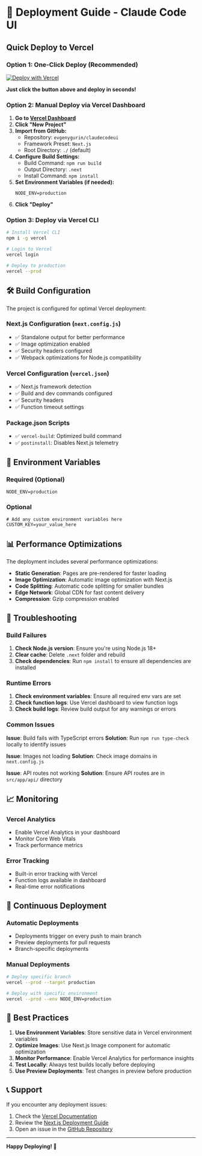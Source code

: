 # 🚀 Deployment Guide - Claude Code UI

## Quick Deploy to Vercel

### Option 1: One-Click Deploy (Recommended)

[![Deploy with Vercel](https://vercel.com/button)](https://vercel.com/new/clone?repository-url=https://github.com/evgenygurin/claudecodeui&project-name=claude-code-ui&repository-name=claudecodeui)

**Just click the button above and deploy in seconds!**

### Option 2: Manual Deploy via Vercel Dashboard

1. **Go to [Vercel Dashboard](https://vercel.com/dashboard)**
2. **Click "New Project"**
3. **Import from GitHub:**
   - Repository: `evgenygurin/claudecodeui`
   - Framework Preset: `Next.js`
   - Root Directory: `./` (default)
4. **Configure Build Settings:**
   - Build Command: `npm run build`
   - Output Directory: `.next`
   - Install Command: `npm install`
5. **Set Environment Variables (if needed):**
   ```
   NODE_ENV=production
   ```
6. **Click "Deploy"**

### Option 3: Deploy via Vercel CLI

```bash
# Install Vercel CLI
npm i -g vercel

# Login to Vercel
vercel login

# Deploy to production
vercel --prod
```

## 🛠️ Build Configuration

The project is configured for optimal Vercel deployment:

### Next.js Configuration (`next.config.js`)

- ✅ Standalone output for better performance
- ✅ Image optimization enabled
- ✅ Security headers configured
- ✅ Webpack optimizations for Node.js compatibility

### Vercel Configuration (`vercel.json`)

- ✅ Next.js framework detection
- ✅ Build and dev commands configured
- ✅ Security headers
- ✅ Function timeout settings

### Package.json Scripts

- ✅ `vercel-build`: Optimized build command
- ✅ `postinstall`: Disables Next.js telemetry

## 🔧 Environment Variables

### Required (Optional)

```env
NODE_ENV=production
```

### Optional

```env
# Add any custom environment variables here
CUSTOM_KEY=your_value_here
```

## 📊 Performance Optimizations

The deployment includes several performance optimizations:

- **Static Generation**: Pages are pre-rendered for faster loading
- **Image Optimization**: Automatic image optimization with Next.js
- **Code Splitting**: Automatic code splitting for smaller bundles
- **Edge Network**: Global CDN for fast content delivery
- **Compression**: Gzip compression enabled

## 🚨 Troubleshooting

### Build Failures

1. **Check Node.js version**: Ensure you're using Node.js 18+
2. **Clear cache**: Delete `.next` folder and rebuild
3. **Check dependencies**: Run `npm install` to ensure all dependencies are installed

### Runtime Errors

1. **Check environment variables**: Ensure all required env vars are set
2. **Check function logs**: Use Vercel dashboard to view function logs
3. **Check build logs**: Review build output for any warnings or errors

### Common Issues

**Issue**: Build fails with TypeScript errors
**Solution**: Run `npm run type-check` locally to identify issues

**Issue**: Images not loading
**Solution**: Check image domains in `next.config.js`

**Issue**: API routes not working
**Solution**: Ensure API routes are in `src/app/api/` directory

## 📈 Monitoring

### Vercel Analytics

- Enable Vercel Analytics in your dashboard
- Monitor Core Web Vitals
- Track performance metrics

### Error Tracking

- Built-in error tracking with Vercel
- Function logs available in dashboard
- Real-time error notifications

## 🔄 Continuous Deployment

### Automatic Deployments

- Deployments trigger on every push to main branch
- Preview deployments for pull requests
- Branch-specific deployments

### Manual Deployments

```bash
# Deploy specific branch
vercel --prod --target production

# Deploy with specific environment
vercel --prod --env NODE_ENV=production
```

## 🎯 Best Practices

1. **Use Environment Variables**: Store sensitive data in Vercel environment variables
2. **Optimize Images**: Use Next.js Image component for automatic optimization
3. **Monitor Performance**: Enable Vercel Analytics for performance insights
4. **Test Locally**: Always test builds locally before deploying
5. **Use Preview Deployments**: Test changes in preview before production

## 📞 Support

If you encounter any deployment issues:

1. Check the [Vercel Documentation](https://vercel.com/docs)
2. Review the [Next.js Deployment Guide](https://nextjs.org/docs/deployment)
3. Open an issue in the [GitHub Repository](https://github.com/evgenygurin/claudecodeui)

---

**Happy Deploying! 🚀**
